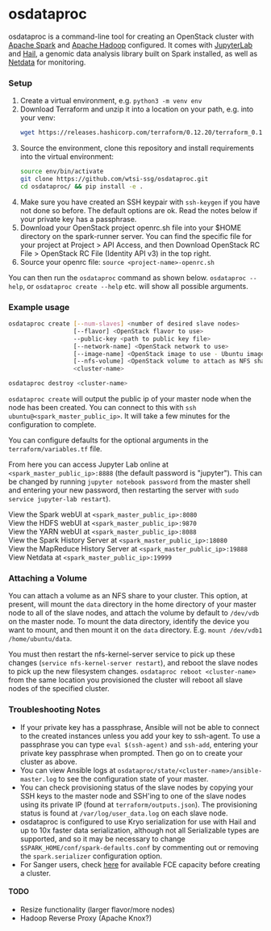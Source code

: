 # osdataproc

osdataproc is a command-line tool for creating an OpenStack cluster with [Apache Spark](https://spark.apache.org/) and [Apache Hadoop](https://hadoop.apache.org/) configured. It comes with [JupyterLab](https://jupyter.org/) and [Hail](https://hail.is), a genomic data analysis library built on Spark installed, as well as [Netdata](https://github.com/netdata/netdata) for monitoring.

### Setup

1. Create a virtual environment, e.g. `python3 -m venv env`
2. Download Terraform and unzip it into a location on your path, e.g. into your venv: 
    ```bash
    wget https://releases.hashicorp.com/terraform/0.12.20/terraform_0.12.20_linux_amd64.zip && unzip terraform_0.12.20_linux_amd64.zip -d env/bin/
    ```
3. Source the environment, clone this repository and install requirements into the virtual environment:
    ```bash
    source env/bin/activate
    git clone https://github.com/wtsi-ssg/osdataproc.git
    cd osdataproc/ && pip install -e .
    ```
4. Make sure you have created an SSH keypair with `ssh-keygen` if you have not done so before. The default options are ok. Read the notes below if your private key has a passphrase.
5. Download your OpenStack project openrc.sh file into your $HOME directory on the spark-runner server. You can find the specific file for your project at Project > API Access, and then Download OpenStack RC File > OpenStack RC File (Identity API v3) in the top right.
6. Source your openrc file: `source <project-name>-openrc.sh`

You can then run the `osdataproc` command as shown below. `osdataproc --help`, or `osdataproc create --help` etc. will show all possible arguments.

### Example usage

```bash
osdataproc create [--num-slaves] <number of desired slave nodes> 
                  [--flavor] <OpenStack flavor to use>
                  --public-key <path to public key file>
                  [--network-name] <OpenStack network to use>
                  [--image-name] <OpenStack image to use - Ubuntu images only>
                  [--nfs-volume] <OpenStack volume to attach as NFS shared volume>
                  <cluster-name>

osdataproc destroy <cluster-name>
```
`osdataproc create` will output the public ip of your master node when the node has been created. You can connect to this with `ssh ubuntu@<spark_master_public_ip>`. It will take a few minutes for the configuration to complete.

You can configure defaults for the optional arguments in the `terraform/variables.tf` file.

From here you can access Jupyter Lab online at `<spark_master_public_ip>:8888` (the default password is "jupyter"). This can be changed by running `jupyter notebook password` from the master shell and entering your new password, then restarting the server with `sudo service jupyter-lab restart`).

View the Spark webUI at `<spark_master_public_ip>:8080`\
View the HDFS webUI at `<spark_master_public_ip>:9870`\
View the YARN webUI at `<spark_master_public_ip>:8088`\
View the Spark History Server at `<spark_master_public_ip>:18080`\
View the MapReduce History Server at `<spark_master_public_ip>:19888`\
View Netdata at `<spark_master_public_ip>:19999`

### Attaching a Volume

You can attach a volume as an NFS share to your cluster. This option, at present, will mount the `data` directory in the home directory of your master node to all of the slave nodes, and attach the volume by default to `/dev/vdb` on the master node.
To mount the data directory, identify the device you want to mount, and then mount it on the `data` directory. E.g. `mount /dev/vdb1 /home/ubuntu/data`.

You must then restart the nfs-kernel-server service to pick up these changes (`service nfs-kernel-server restart`), and reboot the slave nodes to pick up the new filesystem changes. `osdataproc reboot <cluster-name>` from the same location you provisioned the cluster will reboot all slave nodes of the specified cluster.

### Troubleshooting Notes

*  If your private key has a passphrase, Ansible will not be able to connect to the created instances unless you add your key to ssh-agent. To use a passphrase you can type `eval $(ssh-agent)` and `ssh-add`, entering your private key passphrase when prompted. Then go on to create your cluster as above.
*  You can view Ansible logs at `osdataproc/state/<cluster-name>/ansible-master.log` to see the configuration state of your master.
*  You can check provisioning status of the slave nodes by copying your SSH keys to the master node and SSH'ing to one of the slave nodes using its private IP (found at `terraform/outputs.json`). The provisioning status is found at `/var/log/user_data.log` on each slave node.
*  osdataproc is configured to use Kryo serialization for use with Hail and up to 10x faster data serialization, although not all Serializable types are supported, and so it may be necessary to change `$SPARK_HOME/conf/spark-defaults.conf` by commenting out or removing the `spark.serializer` configuration option.
*  For Sanger users, check [here](https://metrics.internal.sanger.ac.uk/dashboard/db/fce-available-capacity?refresh=5m&orgId=1) for available FCE capacity before creating a cluster.

#### TODO

*  Resize functionality (larger flavor/more nodes)
*  Hadoop Reverse Proxy (Apache Knox?)
